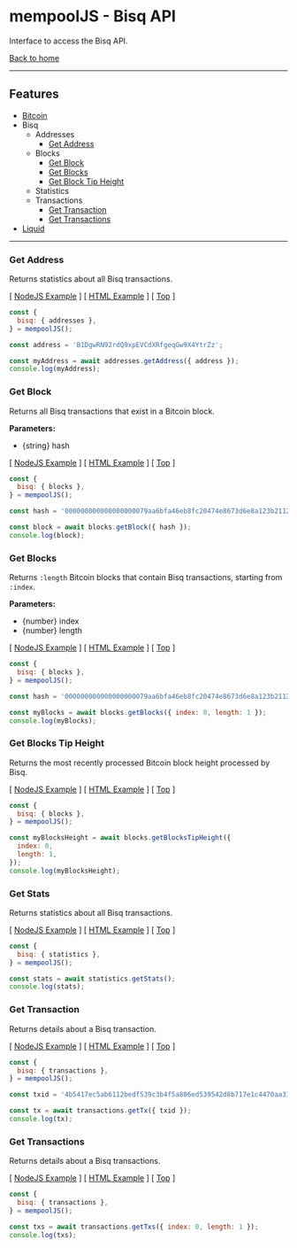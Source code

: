 # mempool**JS** - Bisq API

Interface to access the Bisq API.

[Back to home](./README.md)

---

## **Features**

- [Bitcoin](./README-bitcoin.md)
- Bisq
  - Addresses
    - [Get Address](#get-address)
  - Blocks
    - [Get Block](#get-block)
    - [Get Blocks](#get-blocks)
    - [Get Block Tip Height](#get-block-tip-height)
  - Statistics
  - Transactions
    - [Get Transaction](#get-transaction)
    - [Get Transactions](#get-transactions)
- [Liquid](./README-liquid.md)

---

### **Get Address**

Returns statistics about all Bisq transactions.

[ [NodeJS Example](examples/nodejs/bisq/addresses.ts) ] [ [HTML Example](examples/html/bisq/addresses.html) ] [ [Top](#features) ]

```js
const {
  bisq: { addresses },
} = mempoolJS();

const address = 'B1DgwRN92rdQ9xpEVCdXRfgeqGw9X4YtrZz';

const myAddress = await addresses.getAddress({ address });
console.log(myAddress);
```

### **Get Block**

Returns all Bisq transactions that exist in a Bitcoin block.

**Parameters:**

- {string} hash

[ [NodeJS Example](examples/nodejs/bisq/blocks.ts) ] [ [HTML Example](examples/html/bisq/blocks.html) ] [ [Top](#features) ]

```js
const {
  bisq: { blocks },
} = mempoolJS();

const hash = '000000000000000000079aa6bfa46eb8fc20474e8673d6e8a123b211236bf82d';

const block = await blocks.getBlock({ hash });
console.log(block);
```

### **Get Blocks**

Returns `:length` Bitcoin blocks that contain Bisq transactions, starting from `:index`.

**Parameters:**

- {number} index
- {number} length

[ [NodeJS Example](examples/nodejs/bisq/blocks.ts) ] [ [HTML Example](examples/html/bisq/blocks.html) ] [ [Top](#features) ]

```js
const {
  bisq: { blocks },
} = mempoolJS();

const hash = '000000000000000000079aa6bfa46eb8fc20474e8673d6e8a123b211236bf82d';

const myBlocks = await blocks.getBlocks({ index: 0, length: 1 });
console.log(myBlocks);
```

### **Get Blocks Tip Height**

Returns the most recently processed Bitcoin block height processed by Bisq.

[ [NodeJS Example](examples/nodejs/bisq/blocks.ts) ] [ [HTML Example](examples/html/bisq/blocks.html) ] [ [Top](#features) ]

```js
const {
  bisq: { blocks },
} = mempoolJS();

const myBlocksHeight = await blocks.getBlocksTipHeight({
  index: 0,
  length: 1,
});
console.log(myBlocksHeight);
```

### **Get Stats**

Returns statistics about all Bisq transactions.

[ [NodeJS Example](examples/nodejs/bisq/statistics.ts) ] [ [HTML Example](examples/html/bisq/statistics.html) ] [ [Top](#features) ]

```js
const {
  bisq: { statistics },
} = mempoolJS();

const stats = await statistics.getStats();
console.log(stats);
```

### **Get Transaction**

Returns details about a Bisq transaction.

[ [NodeJS Example](examples/nodejs/bisq/transactions.ts) ] [ [HTML Example](examples/html/bisq/transactions.html) ] [ [Top](#features) ]

```js
const {
  bisq: { transactions },
} = mempoolJS();

const txid = '4b5417ec5ab6112bedf539c3b4f5a806ed539542d8b717e1c4470aa3180edce5';

const tx = await transactions.getTx({ txid });
console.log(tx);
```

### **Get Transactions**

Returns details about a Bisq transactions.

[ [NodeJS Example](examples/nodejs/bisq/transactions.ts) ] [ [HTML Example](examples/html/bisq/transactions.html) ] [ [Top](#features) ]

```js
const {
  bisq: { transactions },
} = mempoolJS();

const txs = await transactions.getTxs({ index: 0, length: 1 });
console.log(txs);
```
